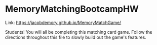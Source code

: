 # MemoryMatchingBootcampHW

Link: https://jacobdemory.github.io/MemoryMatchGame/

Students! You will all be completing this matching card game. Follow the directions throughout this file to slowly build out the game's features.
